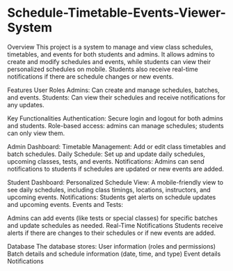 # Schedule-Timetable-Events-Viewer-System
Overview
This project is a system to manage and view class schedules, timetables, and events for both students and admins. It allows admins to create and modify schedules and events, while students can view their personalized schedules on mobile. Students also receive real-time notifications if there are schedule changes or new events.

Features
User Roles
Admins: Can create and manage schedules, batches, and events.
Students: Can view their schedules and receive notifications for any updates.

Key Functionalities
Authentication:
Secure login and logout for both admins and students.
Role-based access: admins can manage schedules; students can only view them.

Admin Dashboard:
Timetable Management: Add or edit class timetables and batch schedules.
Daily Schedule: Set up and update daily schedules, upcoming classes, tests, and events.
Notifications: Admins can send notifications to students if schedules are updated or new events are added.

Student Dashboard:
Personalized Schedule View: A mobile-friendly view to see daily schedules, including class timings, locations, instructors, and upcoming events.
Notifications: Students get alerts on schedule updates and upcoming events.
Events and Tests:

Admins can add events (like tests or special classes) for specific batches and update schedules as needed.
Real-Time Notifications
Students receive alerts if there are changes to their schedules or if new events are added.

Database
The database stores:
User information (roles and permissions)
Batch details and schedule information (date, time, and type)
Event details
Notifications
